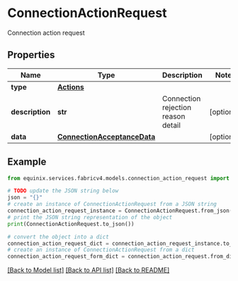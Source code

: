 # ConnectionActionRequest

Connection action request

## Properties

Name | Type | Description | Notes
------------ | ------------- | ------------- | -------------
**type** | [**Actions**](Actions.md) |  | 
**description** | **str** | Connection rejection reason detail | [optional] 
**data** | [**ConnectionAcceptanceData**](ConnectionAcceptanceData.md) |  | [optional] 

## Example

```python
from equinix.services.fabricv4.models.connection_action_request import ConnectionActionRequest

# TODO update the JSON string below
json = "{}"
# create an instance of ConnectionActionRequest from a JSON string
connection_action_request_instance = ConnectionActionRequest.from_json(json)
# print the JSON string representation of the object
print(ConnectionActionRequest.to_json())

# convert the object into a dict
connection_action_request_dict = connection_action_request_instance.to_dict()
# create an instance of ConnectionActionRequest from a dict
connection_action_request_form_dict = connection_action_request.from_dict(connection_action_request_dict)
```
[[Back to Model list]](../README.md#documentation-for-models) [[Back to API list]](../README.md#documentation-for-api-endpoints) [[Back to README]](../README.md)


